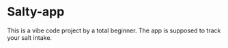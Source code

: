 # Salty-app
This is a vibe code project by a total beginner. The app is supposed to track your salt intake.
